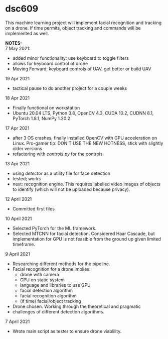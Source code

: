 # dsc609
This machine learning project will implement facial recognition and tracking
on a drone. If time permits, object tracking and commands will be implemented
as well.


<b>NOTES:</b><br>
7 May 2021:
- added minor functionality:  use keyboard to toggle filters
- allows for keyboard control of drone
- Moving Forward: keyboard controls of UAV, get better or build UAV

19 Apr 2021
- tactical pause to do another project for a couple weeks

18 Apr 2021
- Finally functional on workstation
- Ubuntu 20.04 LTS, Python 3.8, OpenCV 4.3, CUDA 10.2, CUDNN 8.1, PyTorch 1.8.1, NumPy 1.20.2

17 Apr 2021
- after 3 OS crashes, finally installed OpenCV with GPU acceleration on Linux. Pro-gamer tip: DON'T USE THE NEW HOTNESS, stick with slightly older versions
- refactoring with _controls.py_ for the controls

13 Apr 2021
- using _detector_ as a utility file for face detection
- tested; works
- next: recognition engine. This requires labelled video images of objects to identify (which will not be uploaded because privacy).

12 April 2021
- Committed first files

10 April 2021
- Selected PyTorch for the ML framework.
- Selected MTCNN for facial detection. Considered Haar Cascade, but implementation for GPU is not feasible from the ground up given limited timeframe.

9 April 2021
- Researching different methods for the pipeline.
- Facial recognition for a drone implies:
  - drone with camera
  - GPU on static system
  - language and libraries to use GPU
  - facial detection algorithm
  - facial recognition algorithm
  - (if time) facial/object tracking
- Drone chosen. Working through the theoretical and pragmatic
- challenges of different detection algorithms.

7 April 2021
- Wrote main script as tester to ensure drone viablility.
